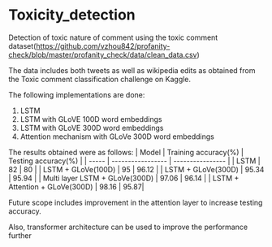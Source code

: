 # Toxicity_detection

Detection of toxic nature of comment using the toxic comment dataset(https://github.com/vzhou842/profanity-check/blob/master/profanity_check/data/clean_data.csv)

The data includes both tweets as well as wikipedia edits as obtained from the Toxic comment classification challenge on Kaggle.

The following implementations are done:
1. LSTM
2. LSTM with GLoVE 100D word embeddings
3. LSTM with GLoVE 300D word embeddings
4. Attention mechanism with GLoVe 300D word embeddings

The results obtained were as follows:
| Model | Training accuracy(%) | Testing accuracy(%) |
| ----- | ----------------- | ---------------- |
| LSTM | 82 | 80 |
| LSTM + GLoVe(100D) | 95 | 96.12 |
| LSTM + GLoVe(300D) | 95.34 | 95.94 |
| Multi layer LSTM + GLoVe(300D) | 97.06 | 96.14 |
| LSTM + Attention + GLoVe(300D) | 98.16 | 95.87|

Future scope includes improvement in the attention layer to increase testing accuracy.

Also, transformer architecture can be used to improve the performance further
